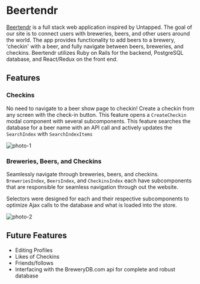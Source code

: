 # Beertendr

[Beertendr][live-link] is a full stack web application inspired by Untapped. The goal of our site is to connect users with breweries, beers, and other users around the world. The app provides functionality to add beers to a brewery, 'checkin' with a beer, and fully navigate between beers, breweries, and checkins. Beertendr utilizes Ruby on Rails for the backend, PostgreSQL database, and React/Redux on the front end.

## Features

### Checkins
No need to navigate to a beer show page to checkin! Create a checkin from any screen with the check-in button. This feature opens a `CreateCheckin` modal component with several subcomponents. This feature searches the database for a beer name with an API call and actively updates the `SearchIndex` with `SearchIndexItems`

![photo-1][photo-1]

### Breweries, Beers, and Checkins
Seamlessly navigate through breweries, beers, and checkins. `BreweriesIndex`, `BeersIndex`, and `CheckinsIndex` each have subcomponents that are responsible for seamless navigation through out the website.

Selectors were designed for each and their respective subcomponents to optimize Ajax calls to the database and what is loaded into the store.

![photo-2][photo-2]

## Future Features

* Editing Profiles
* Likes of Checkins
* Friends/follows
* Interfacing with the BreweryDB.com api for complete and robust database








[live-link]: www.beertendr.co
[photo-1]: http://res.cloudinary.com/dkeart1zy/image/upload/v1501280073/Screen_Shot_2017-07-28_at_3.09.22_PM_dueap0.png

[photo-2]: http://res.cloudinary.com/dkeart1zy/image/upload/v1501280127/Screen_Shot_2017-07-28_at_3.09.12_PM_aqvh6l.png
